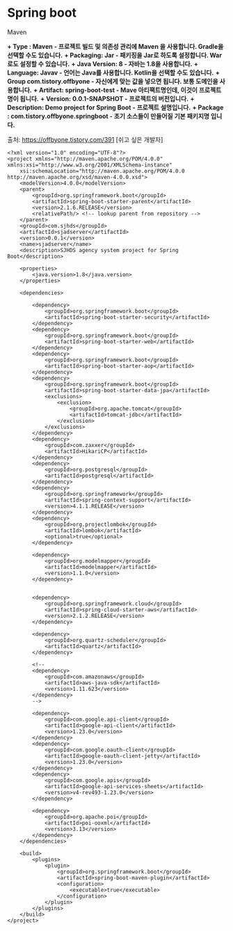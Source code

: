# Spring boot



Maven 



**+ Type : Maven - 프로젝트 빌드 및 의존성 관리에 Maven 을 사용합니다. Gradle을 선택할 수도 있습니다.**
**+ Packaging: Jar - 패키징을 Jar로 하도록 설정합니다. War로도 설정할 수 있습니다.**
**+ Java Version: 8 - 자바는 1.8을 사용합니다.**
**+ Language: Javav - 언어는 Java를 사용합니다. Kotlin을 선택할 수도 있습니다.**
**+ Group com.tistory.offbyone - 자신에게 맞는 값을 넣으면 됩니다. 보통 도메인을 사용합니다.**
**+ Artifact: spring-boot-test - Mave 아티팩트명인데, 이것이 프로젝트명이 됩니다.**
**+ Version: 0.0.1-SNAPSHOT - 프로젝트의 버전입니다.**
**+ Description: Demo project for Spring Boot - 프로젝트 설명입니다.**
**+ Package : com.tistory.offbyone.springboot - 초기 소스들이 만들어질 기본 패키지명 입니다.**

출처: https://offbyone.tistory.com/391 [쉬고 싶은 개발자]





```
<?xml version="1.0" encoding="UTF-8"?>
<project xmlns="http://maven.apache.org/POM/4.0.0" xmlns:xsi="http://www.w3.org/2001/XMLSchema-instance"
	xsi:schemaLocation="http://maven.apache.org/POM/4.0.0 http://maven.apache.org/xsd/maven-4.0.0.xsd">
	<modelVersion>4.0.0</modelVersion>
	<parent>
		<groupId>org.springframework.boot</groupId>
		<artifactId>spring-boot-starter-parent</artifactId>
		<version>2.1.6.RELEASE</version>
		<relativePath/> <!-- lookup parent from repository -->
	</parent>
	<groupId>com.sjhds</groupId>
	<artifactId>sjadserver</artifactId>
	<version>0.0.1</version>
	<name>sjadserver</name>
	<description>SJHDS agency system project for Spring Boot</description>

	<properties>
		<java.version>1.8</java.version>
	</properties>

	<dependencies>
		
		<dependency>
			<groupId>org.springframework.boot</groupId>
			<artifactId>spring-boot-starter-security</artifactId>
		</dependency>
		<dependency>
			<groupId>org.springframework.boot</groupId>
			<artifactId>spring-boot-starter-web</artifactId>
		</dependency>
		<dependency>
			<groupId>org.springframework.boot</groupId>
			<artifactId>spring-boot-starter-aop</artifactId>
		</dependency>		
		<dependency>
			<groupId>org.springframework.boot</groupId>
			<artifactId>spring-boot-starter-data-jpa</artifactId>
			<exclusions>
				<exclusion>
					<groupId>org.apache.tomcat</groupId>
					<artifactId>tomcat-jdbc</artifactId>
				</exclusion>
			</exclusions>
		</dependency>
        <dependency>
			<groupId>com.zaxxer</groupId>
			<artifactId>HikariCP</artifactId>
		</dependency>
		<dependency>
            <groupId>org.postgresql</groupId>
            <artifactId>postgresql</artifactId>
        </dependency>
        <dependency>
			<groupId>org.springframework</groupId>
			<artifactId>spring-context-support</artifactId>
			<version>4.1.1.RELEASE</version>
		</dependency>
		<dependency>
			<groupId>org.projectlombok</groupId>
			<artifactId>lombok</artifactId>
			<optional>true</optional>
		</dependency>
		
		<dependency>
			<groupId>org.modelmapper</groupId>
			<artifactId>modelmapper</artifactId>
			<version>1.1.0</version>
		</dependency>
		
		 
        <dependency>
		    <groupId>org.springframework.cloud</groupId>
		    <artifactId>spring-cloud-starter-aws</artifactId>
		    <version>2.1.2.RELEASE</version>
		</dependency> 
  
		<dependency>
		    <groupId>org.quartz-scheduler</groupId>
		    <artifactId>quartz</artifactId>
		</dependency>
			
		<!-- 
		<dependency>
		    <groupId>com.amazonaws</groupId>
		    <artifactId>aws-java-sdk</artifactId>
		    <version>1.11.623</version>
		</dependency>
		-->
		
		<dependency>
		    <groupId>com.google.api-client</groupId>
		    <artifactId>google-api-client</artifactId>
		    <version>1.23.0</version>
		</dependency>
		<dependency>
		    <groupId>com.google.oauth-client</groupId>
		    <artifactId>google-oauth-client-jetty</artifactId>
		    <version>1.23.0</version>
		</dependency>
		<dependency>
		    <groupId>com.google.apis</groupId>
		    <artifactId>google-api-services-sheets</artifactId>
		    <version>v4-rev493-1.23.0</version>
		</dependency>
				
		<dependency>
			<groupId>org.apache.poi</groupId>
			<artifactId>poi-ooxml</artifactId>
			<version>3.13</version>
		</dependency>
	</dependencies>

	<build>
		<plugins>
			<plugin>
				<groupId>org.springframework.boot</groupId>
				<artifactId>spring-boot-maven-plugin</artifactId>
				<configuration>
                	<executable>true</executable>
            	</configuration>
			</plugin>
		</plugins>
	</build>
</project>

```

